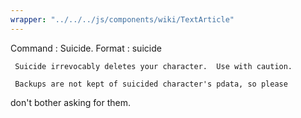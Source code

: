 ```yaml
---
wrapper: "../../../js/components/wiki/TextArticle"
---
```

Command : Suicide.
Format  : suicide

     Suicide irrevocably deletes your character.  Use with caution.

     Backups are not kept of suicided character's pdata, so please
don't bother asking for them.
